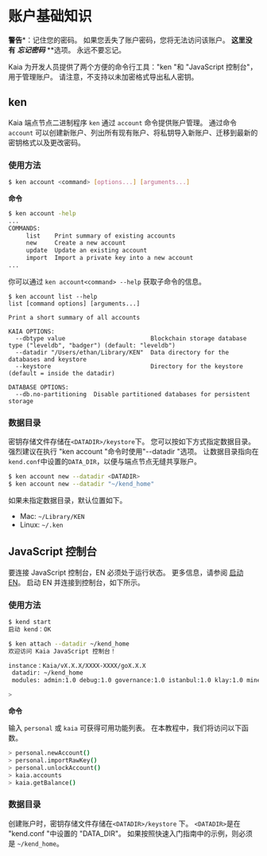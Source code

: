 # 账户基础知识

**警告**\*：记住您的密码。 如果您丢失了账户密码，您将无法访问该账户。 **这里没有** _**忘记密码**_ \*\*选项。 永远不要忘记。

Kaia 为开发人员提供了两个方便的命令行工具："ken "和 "JavaScript 控制台"，用于管理账户。 请注意，不支持以未加密格式导出私人密钥。

## ken <a id="ken"></a>

Kaia 端点节点二进制程序 `ken` 通过 `account` 命令提供账户管理。 通过命令 `account` 可以创建新账户、列出所有现有账户、将私钥导入新账户、迁移到最新的密钥格式以及更改密码。

### 使用方法<a id="usage"></a>

```bash
$ ken account <command> [options...] [arguments...]
```

**命令**

```bash
$ ken account -help
...
COMMANDS:
     list    Print summary of existing accounts
     new     Create a new account
     update  Update an existing account
     import  Import a private key into a new account
...
```

你可以通过 `ken account<command> --help` 获取子命令的信息。

```text
$ ken account list --help
list [command options] [arguments...]

Print a short summary of all accounts

KAIA OPTIONS:
  --dbtype value                        Blockchain storage database type ("leveldb", "badger") (default: "leveldb")
  --datadir "/Users/ethan/Library/KEN"  Data directory for the databases and keystore
  --keystore                            Directory for the keystore (default = inside the datadir)

DATABASE OPTIONS:
  --db.no-partitioning  Disable partitioned databases for persistent storage
```

### 数据目录<a id="data-directory"></a>

密钥存储文件存储在`<DATADIR>/keystore`下。 您可以按如下方式指定数据目录。 强烈建议在执行 "ken account "命令时使用"--datadir "选项。 让数据目录指向在`kend.conf`中设置的`DATA_DIR`，以便与端点节点无缝共享账户。

```bash
$ ken account new --datadir <DATADIR>
$ ken account new --datadir "~/kend_home"
```

如果未指定数据目录，默认位置如下。

- Mac: `~/Library/KEN`
- Linux: `~/.ken`

## JavaScript 控制台<a id="javascript-console"></a>

要连接 JavaScript 控制台，EN 必须处于运行状态。 更多信息，请参阅 [启动 EN](./../smart-contracts/deploy/ken.md)。 启动 EN 并连接到控制台，如下所示。

### 使用方法<a id="usage"></a>

```bash
$ kend start
启动 kend：OK

$ ken attach --datadir ~/kend_home
欢迎访问 Kaia JavaScript 控制台！

instance：Kaia/vX.X.X/XXXX-XXXX/goX.X.X
 datadir: ~/kend_home
 modules: admin:1.0 debug:1.0 governance:1.0 istanbul:1.0 klay:1.0 miner:1.0 net:1.0 personal:1.0 rpc:1.0 txpool:1.0

>
```

**命令**

输入 `personal` 或 `kaia` 可获得可用功能列表。 在本教程中，我们将访问以下函数。

```bash
> personal.newAccount()
> personal.importRawKey()
> personal.unlockAccount()
> kaia.accounts
> kaia.getBalance()
```

### 数据目录<a id="data-directory"></a>

创建账户时，密钥存储文件存储在`<DATADIR>/keystore` 下。 `<DATADIR>`是在 "kend.conf "中设置的 "DATA_DIR"。 如果按照快速入门指南中的示例，则必须是 `~/kend_home`。

